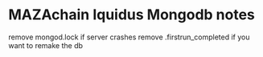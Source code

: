 # MAZAchain Iquidus Mongodb notes

remove mongod.lock if server crashes
remove .firstrun_completed if you want to remake the db

